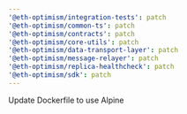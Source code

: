 ```yaml
---
'@eth-optimism/integration-tests': patch
'@eth-optimism/common-ts': patch
'@eth-optimism/contracts': patch
'@eth-optimism/core-utils': patch
'@eth-optimism/data-transport-layer': patch
'@eth-optimism/message-relayer': patch
'@eth-optimism/replica-healthcheck': patch
'@eth-optimism/sdk': patch
---
```


Update Dockerfile to use Alpine
